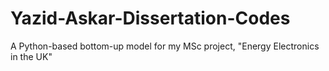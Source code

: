 # Yazid-Askar-Dissertation-Codes
 A Python-based bottom-up model for my MSc project, "Energy Electronics in the UK"
